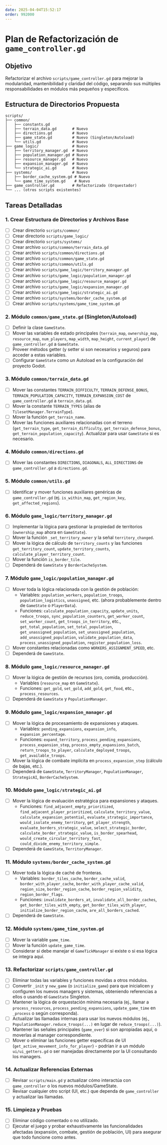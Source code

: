 ```yaml
---
date: 2025-04-04T15:52:17
order: 992000
---
```

# Plan de Refactorización de `game_controller.gd`

## Objetivo

Refactorizar el archivo `scripts/game_controller.gd` para mejorar la modularidad, mantenibilidad y claridad del código, separando sus múltiples responsabilidades en módulos más pequeños y específicos.

## Estructura de Directorios Propuesta

```
scripts/
├── common/
│   ├── constants.gd
│   ├── terrain_data.gd       # Nuevo
│   ├── directions.gd         # Nuevo
│   ├── game_state.gd         # Nuevo (Singleton/Autoload)
│   └── utils.gd              # Nuevo
├── game_logic/               # Nuevo
│   ├── territory_manager.gd  # Nuevo
│   ├── population_manager.gd # Nuevo
│   ├── resource_manager.gd   # Nuevo
│   ├── expansion_manager.gd  # Nuevo
│   └── strategic_ai.gd       # Nuevo
├── systems/                  # Nuevo
│   ├── border_cache_system.gd # Nuevo
│   └── game_time_system.gd    # Nuevo
├── game_controller.gd        # Refactorizado (Orquestador)
└── ... (otros scripts existentes)
```

## Tareas Detalladas

### 1. Crear Estructura de Directorios y Archivos Base

-   [ ] Crear directorio `scripts/common/`
-   [ ] Crear directorio `scripts/game_logic/`
-   [ ] Crear directorio `scripts/systems/`
-   [ ] Crear archivo `scripts/common/terrain_data.gd`
-   [ ] Crear archivo `scripts/common/directions.gd`
-   [ ] Crear archivo `scripts/common/game_state.gd`
-   [ ] Crear archivo `scripts/common/utils.gd`
-   [ ] Crear archivo `scripts/game_logic/territory_manager.gd`
-   [ ] Crear archivo `scripts/game_logic/population_manager.gd`
-   [ ] Crear archivo `scripts/game_logic/resource_manager.gd`
-   [ ] Crear archivo `scripts/game_logic/expansion_manager.gd`
-   [ ] Crear archivo `scripts/game_logic/strategic_ai.gd`
-   [ ] Crear archivo `scripts/systems/border_cache_system.gd`
-   [ ] Crear archivo `scripts/systems/game_time_system.gd`

### 2. Módulo `common/game_state.gd` (Singleton/Autoload)

-   [ ] Definir la clase `GameState`.
-   [ ] Mover las variables de estado principales (`terrain_map`, `ownership_map`, `resource_map`, `num_players`, `map_width`, `map_height`, `current_player`) de `game_controller.gd` a `GameState`.
-   [ ] Proveer métodos getter (y setter si son necesarios y seguros) para acceder a estas variables.
-   [ ] Configurar `GameState` como un Autoload en la configuración del proyecto Godot.

### 3. Módulo `common/terrain_data.gd`

-   [ ] Mover las constantes `TERRAIN_DIFFICULTY`, `TERRAIN_DEFENSE_BONUS`, `TERRAIN_POPULATION_CAPACITY`, `TERRAIN_EXPANSION_COST` de `game_controller.gd` a `terrain_data.gd`.
-   [ ] Mover la constante `TERRAIN_TYPES` (alias de `TilesetManager.TerrainType`).
-   [ ] Mover la función `get_terrain_name`.
-   [ ] Mover las funciones auxiliares relacionadas con el terreno (`get_terrain_type`, `get_terrain_difficulty`, `get_terrain_defense_bonus`, `get_terrain_population_capacity`). Actualizar para usar `GameState` si es necesario.

### 4. Módulo `common/directions.gd`

-   [ ] Mover las constantes `DIRECTIONS`, `DIAGONALS`, `ALL_DIRECTIONS` de `game_controller.gd` a `directions.gd`.

### 5. Módulo `common/utils.gd`

-   [ ] Identificar y mover funciones auxiliares genéricas de `game_controller.gd` (ej. `is_within_map`, `get_region_key`, `get_affected_regions`).

### 6. Módulo `game_logic/territory_manager.gd`

-   [ ] Implementar la lógica para gestionar la propiedad de territorios (`ownership_map` ahora en `GameState`).
-   [ ] Mover la función `_set_territory_owner` y la señal `territory_changed`.
-   [ ] Mover la lógica de cálculo de `territory_counts` y las funciones `get_territory_count`, `update_territory_counts`, `calculate_player_territory_count`.
-   [ ] Mover la función `is_border_tile`.
-   [ ] Dependerá de `GameState` y `BorderCacheSystem`.

### 7. Módulo `game_logic/population_manager.gd`

-   [ ] Mover toda la lógica relacionada con la gestión de población:
    -   Variables: `population_workers`, `population_troops`, `population_logistics`, `unassigned`, etc. (ahora probablemente dentro de `GameState` o `PlayerData`).
    -   Funciones: `calculate_population_capacity`, `update_units`, `reduce_troops`, `sync_population_counters`, `get_worker_count`, `set_worker_count`, `get_troops_in_territory`, etc., `get_total_population`, `set_total_population`, `get_unassigned_population`, `set_unassigned_population`, `add_unassigned_population`, `validate_population_data`, `process_unassigned_population`, `register_population_loss`.
-   [ ] Mover constantes relacionadas como `WORKERS_ASSIGNMENT_SPEED`, etc.
-   [ ] Dependerá de `GameState`.

### 8. Módulo `game_logic/resource_manager.gd`

-   [ ] Mover la lógica de gestión de recursos (oro, comida, producción).
    -   Variables (`resource_map` en `GameState`).
    -   Funciones: `get_gold`, `set_gold`, `add_gold`, `get_food`, etc., `process_resources`.
-   [ ] Dependerá de `GameState` y `PopulationManager`.

### 9. Módulo `game_logic/expansion_manager.gd`

-   [ ] Mover la lógica de procesamiento de expansiones y ataques.
    -   Variables: `pending_expansions`, `expansion_info`, `expansion_percentage`.
    -   Funciones: `expand_territory`, `process_pending_expansions`, `process_expansion_step`, `process_empty_expansions_batch`, `return_troops_to_player`, `calculate_deployed_troops`, `get_available_troops`.
-   [ ] Mover la lógica de combate implícita en `process_expansion_step` (cálculo de bajas, etc.).
-   [ ] Dependerá de `GameState`, `TerritoryManager`, `PopulationManager`, `StrategicAI`, `BorderCacheSystem`.

### 10. Módulo `game_logic/strategic_ai.gd`

-   [ ] Mover la lógica de evaluación estratégica para expansiones y ataques.
    -   Funciones: `find_adjacent_empty_prioritized`, `find_adjacent_player_prioritized`, `calculate_territory_value`, `calculate_expansion_potential`, `evaluate_strategic_importance`, `would_isolate_enemy_territory`, `get_player_strength`, `evaluate_borders_strategic_value`, `select_strategic_border`, `calculate_border_strategic_value`, `is_border_spearhead`, `would_create_circular_territory_fast`, `could_divide_enemy_territory_simple`.
-   [ ] Dependerá de `GameState`, `TerritoryManager`.

### 11. Módulo `systems/border_cache_system.gd`

-   [ ] Mover toda la lógica de caché de fronteras.
    -   Variables: `border_tiles_cache`, `border_cache_valid`, `border_with_player_cache`, `border_with_player_cache_valid`, `region_size`, `border_region_cache`, `border_region_validity`, `region_border_flags`.
    -   Funciones: `invalidate_borders_at`, `invalidate_all_border_caches`, `get_border_tiles_with_empty`, `get_border_tiles_with_player`, `initialize_border_region_cache`, `are_all_borders_cached`.
-   [ ] Dependerá de `GameState`.

### 12. Módulo `systems/game_time_system.gd`

-   [ ] Mover la variable `game_time`.
-   [ ] Mover la función `update_game_time`.
-   [ ] Considerar si debe manejar el `GameTickManager` si existe o si esa lógica se integra aquí.

### 13. Refactorizar `scripts/game_controller.gd`

-   [ ] Eliminar todas las variables y funciones movidas a otros módulos.
-   [ ] Convertir `_init` y `new_game` (o `initialize_game`) para que inicialicen y configuren los nuevos managers y sistemas, obteniendo referencias a ellos o usando el `GameState` Singleton.
-   [ ] Mantener la lógica de orquestación mínima necesaria (ej., llamar a `process_resources`, `process_pending_expansions`, `update_game_time` en `_process` o según corresponda).
-   [ ] Actualizar las llamadas internas para usar los nuevos módulos (ej., `PopulationManager.reduce_troops(...)` en lugar de `reduce_troops(...)`).
-   [ ] Mantener las señales principales (`game_over`) si son apropiadas aquí, o moverlas al manager correspondiente.
-   [ ] Mover o eliminar las funciones getter específicas de UI (`get_active_movement_info_for_player`) - podrían ir a un módulo `ui/ui_getters.gd` o ser manejadas directamente por la UI consultando los managers.

### 14. Actualizar Referencias Externas

-   [ ] Revisar `scripts/main.gd` y actualizar cómo interactúa con `game_controller` o los nuevos módulos/GameState.
-   [ ] Revisar cualquier otro script (UI, etc.) que dependa de `game_controller` y actualizar las llamadas.

### 15. Limpieza y Pruebas

-   [ ] Eliminar código comentado o no utilizado.
-   [ ] Ejecutar el juego y probar exhaustivamente las funcionalidades afectadas (expansión, combate, gestión de población, UI) para asegurar que todo funcione como antes.